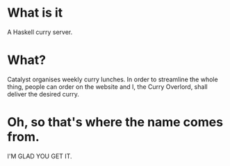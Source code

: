 What is it
==========

A Haskell curry server.

What?
=====

Catalyst organises weekly curry lunches. In order to streamline the whole
thing, people can order on the website and I, the Curry Overlord, shall deliver
the desired curry.

Oh, so that's where the name comes from.
========================================

I'M GLAD YOU GET IT.
